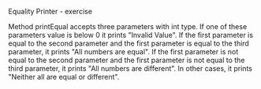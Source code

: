Equality Printer - exercise

Method printEqual accepts three parameters with int type.
If one of these parameters value is below 0 it prints "Invalid Value".
If the first parameter is equal to the second parameter and the first parameter is equal to the third parameter, it prints "All numbers are equal".
If the first parameter is not equal to the second parameter and the first parameter is not equal to the third parameter, it prints "All numbers are different".
In other cases, it prints "Neither all are equal or different".
